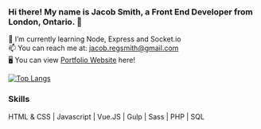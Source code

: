 
### Hi there! My name is Jacob Smith, a Front End Developer from London, Ontario. 👋
 

🌱 I’m currently learning Node, Express and Socket.io <br/>
📫 You can reach me at: jacob.regsmith@gmail.com <br/>
🖥 You can view [Portfolio Website](https://mindofjacob.ca/) here!

[![Top Langs](https://github-readme-stats.vercel.app/api/top-langs/?username=dizzyhippie&layout=compact&theme=dracula)](https://github.com/dizzyhippie/github-readme-stats)

### Skills
 HTML & CSS | Javascript | Vue.JS | Gulp | Sass | PHP | SQL
